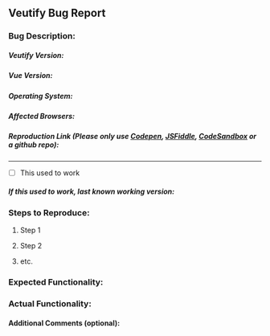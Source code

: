 ## Veutify Bug Report

### Bug Description:
<!--- Describe the bug you've encountered at a high level -->

##### Veutify Version:
<!--- Vuetify Version Bug Occured On-->

##### Vue Version:
<!--- Vue Version Bug Occured On-->

##### Operating System:
<!--- Operating System Bug Occured On-->

##### Affected Browsers:
<!--- Browsers Affected by Bug -->

##### Reproduction Link (Please only use [Codepen](https://codepen.io/johnjleider/pen/bgJOrX), [JSFiddle](https://www.jsfiddle.com/), [CodeSandbox](https://codesandbox.io/s/vue) or a github repo):
<!--- Link depicting a reproduction of the described bug -->

----------------------

- [ ] This used to work
<!--- Check the above box if this bug was not encountered in previous versions -->

##### If this used to work, last known working version:


### Steps to Reproduce:
<!--- Thorough steps for reproduction -->

1. Step 1

2. Step 2

3. etc.


### Expected Functionality:
<!--- How do you think this should behave? -->


### Actual Functionality:
<!--- How is it actually behaving? -->



#### Additional Comments (optional):
